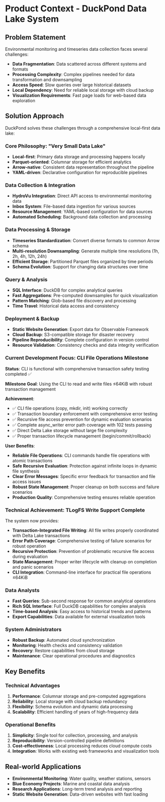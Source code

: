 # Product Context - DuckPond Data Lake System

## Problem Statement
Environmental monitoring and timeseries data collection faces several challenges:
- **Data Fragmentation**: Data scattered across different systems and formats
- **Processing Complexity**: Complex pipelines needed for data transformation and downsampling
- **Access Speed**: Slow queries over large historical datasets
- **Local Dependency**: Need for reliable local storage with cloud backup
- **Visualization Requirements**: Fast page loads for web-based data exploration

## Solution Approach
DuckPond solves these challenges through a comprehensive local-first data lake:

### Core Philosophy: "Very Small Data Lake"
- **Local-first**: Primary data storage and processing happens locally
- **Parquet-oriented**: Columnar storage for efficient analytics
- **Arrow-native**: Consistent data representation throughout the pipeline
- **YAML-driven**: Declarative configuration for reproducible pipelines

### Data Collection & Integration
- **HydroVu Integration**: Direct API access to environmental monitoring data
- **Inbox System**: File-based data ingestion for various sources
- **Resource Management**: YAML-based configuration for data sources
- **Automated Scheduling**: Background data collection and processing

### Data Processing & Storage
- **Timeseries Standardization**: Convert diverse formats to common Arrow schema
- **Multi-resolution Downsampling**: Generate multiple time resolutions (1h, 2h, 4h, 12h, 24h)
- **Efficient Storage**: Partitioned Parquet files organized by time periods
- **Schema Evolution**: Support for changing data structures over time

### Query & Analysis
- **SQL Interface**: DuckDB for complex analytical queries
- **Fast Aggregations**: Pre-computed downsamples for quick visualization
- **Pattern Matching**: Glob-based file discovery and processing
- **Time Travel**: Historical data access and consistency

### Deployment & Backup
- **Static Website Generation**: Export data for Observable Framework
- **Cloud Backup**: S3-compatible storage for disaster recovery
- **Pipeline Reproducibility**: Complete configuration in version control
- **Resource Validation**: Consistency checks and data integrity verification

### Current Development Focus: CLI File Operations Milestone

**Status**: CLI is functional with comprehensive transaction safety testing completed ✅

**Milestone Goal**: Using the CLI to read and write files ≤64KiB with robust transaction management

**Achievement**: 
- ✅ CLI file operations (copy, mkdir, init) working correctly
- ✅ Transaction boundary enforcement with comprehensive error testing
- ✅ Recursive file access prevention for dynamic evaluation scenarios
- ✅ Complete async_writer error path coverage with 102 tests passing
- ✅ Direct Delta Lake storage without large file complexity
- ✅ Proper transaction lifecycle management (begin/commit/rollback)

**User Benefits**:
- **Reliable File Operations**: CLI commands handle file operations with atomic transactions
- **Safe Recursive Evaluation**: Protection against infinite loops in dynamic file synthesis
- **Clear Error Messages**: Specific error feedback for transaction and file access issues
- **Robust State Management**: Proper cleanup on both success and failure scenarios
- **Production Quality**: Comprehensive testing ensures reliable operation

### Technical Achievement: TLogFS Write Support Complete

The system now provides:
- **Transaction-Integrated File Writing**: All file writes properly coordinated with Delta Lake transactions
- **Error Path Coverage**: Comprehensive testing of failure scenarios for robust operation
- **Recursive Protection**: Prevention of problematic recursive file access during evaluation
- **State Management**: Proper writer lifecycle with cleanup on completion and panic scenarios
- **CLI Integration**: Command-line interface for practical file operations ≤64KiB

### Data Analysts
- **Fast Queries**: Sub-second response for common analytical operations
- **Rich SQL Interface**: Full DuckDB capabilities for complex analysis
- **Time-based Analysis**: Easy access to historical trends and patterns
- **Export Capabilities**: Data available for external visualization tools

### System Administrators
- **Robust Backup**: Automated cloud synchronization
- **Monitoring**: Health checks and consistency validation
- **Recovery**: Restore capabilities from cloud storage
- **Maintenance**: Clear operational procedures and diagnostics

## Key Benefits

### Technical Advantages
1. **Performance**: Columnar storage and pre-computed aggregations
2. **Reliability**: Local storage with cloud backup redundancy
3. **Flexibility**: Schema evolution and dynamic data processing
4. **Scalability**: Efficient handling of years of high-frequency data

### Operational Benefits
1. **Simplicity**: Single tool for collection, processing, and analysis
2. **Reproducibility**: Version-controlled pipeline definitions
3. **Cost-effectiveness**: Local processing reduces cloud compute costs
4. **Integration**: Works with existing web frameworks and visualization tools

## Real-world Applications
- **Environmental Monitoring**: Water quality, weather stations, sensors
- **Blue Economy Projects**: Marine and coastal data analysis
- **Research Applications**: Long-term trend analysis and reporting
- **Static Website Generation**: Data-driven websites with fast loading
